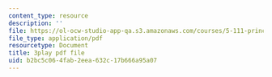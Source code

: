 ```yaml
---
content_type: resource
description: ''
file: https://ol-ocw-studio-app-qa.s3.amazonaws.com/courses/5-111-principles-of-chemical-science-fall-2008/b2bc5c064fab2eea632c17b666a95a07_GOBzZMaiMss.pdf
file_type: application/pdf
resourcetype: Document
title: 3play pdf file
uid: b2bc5c06-4fab-2eea-632c-17b666a95a07
---
```

